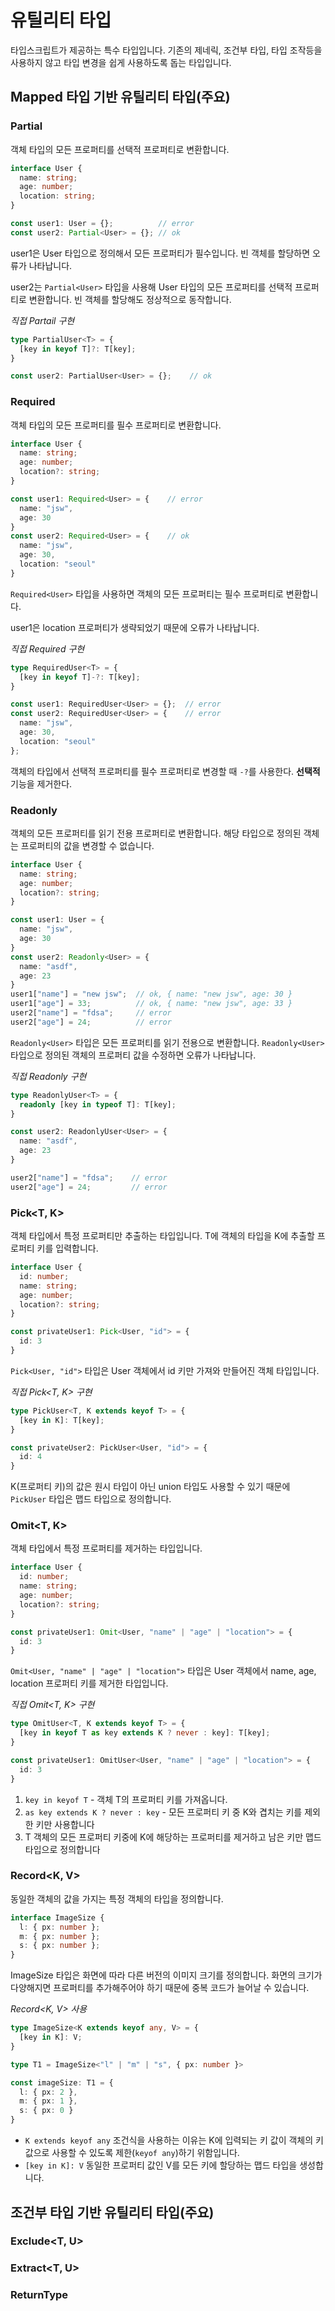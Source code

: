 # 유틸리티 타입
타입스크립트가 제공하는 특수 타입입니다. 
기존의 제네릭, 조건부 타입, 타입 조작등을 사용하지 않고 타입 변경을 쉽게 사용하도록 돕는 타입입니다.

## Mapped 타입 기반 유틸리티 타입(주요)
### Partial<T>
객체 타입의 모든 프로퍼티를 선택적 프로퍼티로 변환합니다.
```typescript
interface User {
  name: string;
  age: number;
  location: string;
}

const user1: User = {};          // error
const user2: Partial<User> = {}; // ok
```
user1은 User 타입으로 정의해서 모든 프로퍼티가 필수입니다. 빈 객체를 할당하면 오류가 나타납니다.

user2는 `Partial<User>` 타입을 사용해 User 타입의 모든 프로퍼티를 선택적 프로퍼티로 변환합니다. 
빈 객체를 할당해도 정상적으로 동작합니다.

*직접 Partail<T> 구현*
```typescript
type PartialUser<T> = {
  [key in keyof T]?: T[key];
}

const user2: PartialUser<User> = {};    // ok
```

### Required<T>
객체 타입의 모든 프로퍼티를 필수 프로퍼티로 변환합니다.
```typescript
interface User {
  name: string;
  age: number;
  location?: string;
}

const user1: Required<User> = {    // error
  name: "jsw",
  age: 30
}
const user2: Required<User> = {    // ok
  name: "jsw",
  age: 30,
  location: "seoul"
}
```
`Required<User>` 타입을 사용하면 객체의 모든 프로퍼티는 필수 프로퍼티로 변환합니다.

user1은 location 프로퍼티가 생략되었기 때문에 오류가 나타납니다.

*직접 Required<T> 구현*
```typescript
type RequiredUser<T> = {
  [key in keyof T]-?: T[key];
}

const user1: RequiredUser<User> = {};  // error
const user2: RequiredUser<User> = {    // error
  name: "jsw",
  age: 30,
  location: "seoul"
};
```
객체의 타입에서 선택적 프로퍼티를 필수 프로퍼티로 변경할 때 `-?`를 사용한다. **선택적** 기능을 제거한다.

### Readonly<T>
객체의 모든 프로퍼티를 읽기 전용 프로퍼티로 변환합니다. 해당 타입으로 정의된 객체는 프로퍼티의 값을 변경할 수 없습니다.
```typescript
interface User {
  name: string;
  age: number;
  location?: string;
}

const user1: User = {
  name: "jsw",
  age: 30
}
const user2: Readonly<User> = {
  name: "asdf",
  age: 23
}
user1["name"] = "new jsw";  // ok, { name: "new jsw", age: 30 }
user1["age"] = 33;          // ok, { name: "new jsw", age: 33 }
user2["name"] = "fdsa";     // error
user2["age"] = 24;          // error
```
`Readonly<User>` 타입은 모든 프로퍼티를 읽기 전용으로 변환합니다.
`Readonly<User>` 타입으로 정의된 객체의 프로퍼티 값을 수정하면 오류가 나타납니다.

*직접 Readonly<T> 구현*
```typescript
type ReadonlyUser<T> = {
  readonly [key in typeof T]: T[key];
}

const user2: ReadonlyUser<User> = {
  name: "asdf",
  age: 23
}

user2["name"] = "fdsa";    // error
user2["age"] = 24;         // error
```

### Pick<T, K>
객체 타입에서 특정 프로퍼티만 추출하는 타입입니다. T에 객체의 타입을 K에 추출할 프로퍼티 키를 입력합니다.
```typescript
interface User {
  id: number;
  name: string;
  age: number;
  location?: string;
}

const privateUser1: Pick<User, "id"> = {
  id: 3
}
```
`Pick<User, "id">` 타입은 User 객체에서 id 키만 가져와 만들어진 객체 타입입니다.

*직접 Pick<T, K> 구현*
```typescript
type PickUser<T, K extends keyof T> = {
  [key in K]: T[key];
}

const privateUser2: PickUser<User, "id"> = {
  id: 4
}
```
K(프로퍼티 키)의 값은 원시 타입이 아닌 union 타입도 사용할 수 있기 때문에 `PickUser` 타입은 맵드 타입으로 정의합니다.

### Omit<T, K>
객체 타입에서 특정 프로퍼티를 제거하는 타입입니다.
```typescript
interface User {
  id: number;
  name: string;
  age: number;
  location?: string;
}

const privateUser1: Omit<User, "name" | "age" | "location"> = {
  id: 3
}
```
`Omit<User, "name" | "age" | "location">` 타입은 User 객체에서 name, age, location 프로퍼티 키를 제거한 타입입니다.

*직접 Omit<T, K> 구현*
```typescript
type OmitUser<T, K extends keyof T> = {
  [key in keyof T as key extends K ? never : key]: T[key];
}

const privateUser1: OmitUser<User, "name" | "age" | "location"> = {
  id: 3
}
```
1. `key in keyof T` - 객체 T의 프로퍼티 키를 가져옵니다.
2. `as key extends K ? never : key` - 모든 프로퍼티 키 중 K와 겹치는 키를 제외한 키만 사용합니다
3. T 객체의 모든 프로퍼티 키중에 K에 해당하는 프로퍼티를 제거하고 남은 키만 맵드 타입으로 정의합니다

### Record<K, V>
동일한 객체의 값을 가지는 특정 객체의 타입을 정의합니다.
```typescript
interface ImageSize {
  l: { px: number };
  m: { px: number };
  s: { px: number };
}
```
ImageSize 타입은 화면에 따라 다른 버전의 이미지 크기를 정의합니다. 
화면의 크기가 다양해지면 프로퍼티를 추가해주어야 하기 때문에 중복 코드가 늘어날 수 있습니다.

*Record<K, V> 사용*
```typescript
type ImageSize<K extends keyof any, V> = {
  [key in K]: V;
}

type T1 = ImageSize<"l" | "m" | "s", { px: number }>

const imageSize: T1 = {
  l: { px: 2 },
  m: { px: 1 },
  s: { px: 0 }
}
```
- `K extends keyof any` 조건식을 사용하는 이유는 K에 입력되는 키 값이 객체의 키 값으로 사용할 수 있도록 제한(`keyof any`)하기 위함입니다.
- `[key in K]: V` 동일한 프로퍼티 값인 V를 모든 키에 할당하는 맵드 타입을 생성합니다.


## 조건부 타입 기반 유틸리티 타입(주요)
### Exclude<T, U>
### Extract<T, U>
### ReturnType<T>
